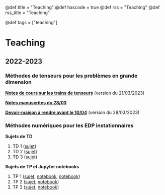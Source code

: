 @def title = "Teaching"
@def hascode = true
@def rss = "Teaching"
@def rss_title = "Teaching"

@def tags = ["teaching"]

# Teaching 

## 2022-2023

### Méthodes de tenseurs pour les problèmes en grande dimension

**[Notes de cours sur les trains de tenseurs](TT_lectures.pdf)** (version du 21/03/2023)

**[Notes manuscrites du 28/03](Cours_28_03.pdf)** 

**[Devoir-maison à rendre avant le 10/04](DM_sujet.ipynb)** (version du 28/03/2023)

### Méthodes numériques pour les EDP instationnaires

**Sujets de TD**
1. TD 1 ([sujet](TD1.pdf))
1. TD 2 ([sujet](TD2.pdf))
1. TD 3 ([sujet](TD3_2022.pdf))

**Sujets de TP et Jupyter notebooks**
1. TP 1 ([sujet](TP1.pdf), [notebook](TP-1.ipynb), [notebook](TP-1-Section-2.ipynb))
1. TP 2 ([sujet](TP2.pdf), [notebook](TP-2.ipynb))
1. TP 3 ([sujet](TP3-burgers.pdf), [notebook](TP3.ipynb))